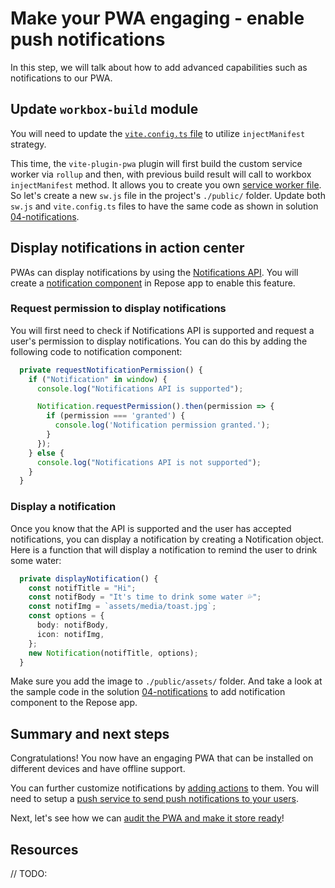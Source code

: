 # Make your PWA engaging - enable push notifications

In this step, we will talk about how to add advanced capabilities such as notifications to our PWA.

## Update `workbox-build` module

You will need to update the [`vite.config.ts` file](./solution/04-notifications/vite.config.ts) to utilize `injectManifest` strategy.

This time, the `vite-plugin-pwa` plugin will first build the custom service worker via `rollup` and then, with previous build result will call to workbox `injectManifest` method. It allows you to create you own [service worker file](./solution/04-notifications/public/sw.js). So let's create a new `sw.js` file in the project's `./public/` folder. Update both `sw.js` and `vite.config.ts` files to have the same code as shown in solution [04-notifications](./solution/04-notifications/).

## Display notifications in action center

PWAs can display notifications by using the [Notifications API](https://developer.mozilla.org/en-US/docs/Web/API/Notifications_API). You will create a [notification component](./solution/04-notifications/src/script/components/notification.ts) in Repose app to enable this feature.

### Request permission to display notifications

You will first need to check if Notifications API is supported and request a user's permission to display notifications. You can do this by adding the following code to notification component:

```typescript
  private requestNotificationPermission() {
    if ("Notification" in window) {
      console.log("Notifications API is supported");

      Notification.requestPermission().then(permission => {
        if (permission === 'granted') {
          console.log('Notification permission granted.');
        }
      });
    } else {
      console.log("Notifications API is not supported");
    }
  }
```

### Display a notification

Once you know that the API is supported and the user has accepted notifications, you can display a notification by creating a Notification object. Here is a function that will display a notification to remind the user to drink some water:

```typescript
  private displayNotification() {
    const notifTitle = "Hi";
    const notifBody = "It's time to drink some water 💦";
    const notifImg = `assets/media/toast.jpg`;
    const options = {
      body: notifBody,
      icon: notifImg,
    };
    new Notification(notifTitle, options);
  }
```

Make sure you add the image to `./public/assets/` folder. And take a look at the sample code in the solution [04-notifications](./solution/04-notifications/) to add notification component to the Repose app.

## Summary and next steps

Congratulations! You now have an engaging PWA that can be installed on different devices and have offline support.

You can further customize notifications by [adding actions](https://docs.microsoft.com/microsoft-edge/progressive-web-apps-chromium/how-to/notifications-badges#add-actions-to-notifications) to them. You will need to setup a [push service to send push notifications to your users](https://docs.microsoft.com/microsoft-edge/progressive-web-apps-chromium/how-to/notifications-badges#add-actions-to-notifications).

Next, let's see how we can [audit the PWA and make it store ready](7-store-ready.md)!

## Resources

// TODO:
